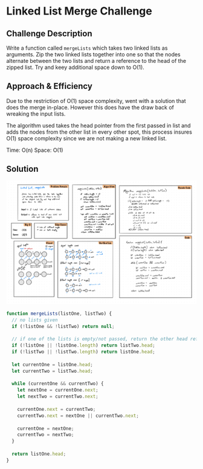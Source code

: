 # Linked List Merge Challenge

## Challenge Description

Write a function called `mergeLists` which takes two linked lists as arguments. Zip the two linked lists together into one so that the nodes alternate between the two lists and return a reference to the head of the zipped list. Try and keey additional space down to O(1).

## Approach & Efficiency

Due to the restriction of O(1) space complexity, went with a solution that does the merge in-place. However this does have the draw back of wreaking the input lists.

The algorithm used takes the head pointer from the first passed in list and adds the nodes from the other list in every other spot, this process insures O(1) space complexity since we are not making a new linked list.

Time: O(n)
Space: O(1)

## Solution

![Whiteboard Image](./assets/linked-list-merge.jpg)

~~~~javascript
function mergeLists(listOne, listTwo) {
  // no lists given
  if (!listOne && !listTwo) return null;

  // if one of the lists is empty/not passed, return the other head reference
  if (!listOne || !listOne.length) return listTwo.head;
  if (!listTwo || !listTwo.length) return listOne.head;

  let currentOne = listOne.head;
  let currentTwo = listTwo.head;

  while (currentOne && currentTwo) {
    let nextOne = currentOne.next;
    let nextTwo = currentTwo.next;

    currentOne.next = currentTwo;
    currentTwo.next = nextOne || currentTwo.next;

    currentOne = nextOne;
    currentTwo = nextTwo;
  }

  return listOne.head;
}
~~~~